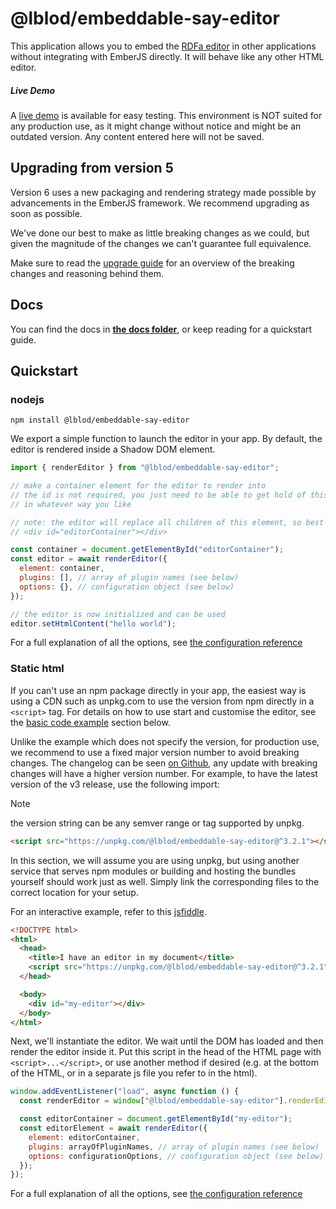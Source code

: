 # @lblod/embeddable-say-editor

This application allows you to embed the [RDFa editor](https://github.com/lblod/ember-rdfa-editor) in other applications without integrating with EmberJS directly. It will behave like any other HTML editor.

##### Live Demo

A [live demo](https://embeddable.dev.gelinkt-notuleren.lblod.info) is available for easy testing.
This environment is NOT suited for any production use, as it might change without notice and might be an outdated version.
Any content entered here will not be saved.

## Upgrading from version 5

Version 6 uses a new packaging and rendering strategy made possible by
advancements in the EmberJS framework. We recommend upgrading as soon as
possible. 

We've done our best to make as little breaking changes as we could, but given
the magnitude of the changes we can't guarantee full equivalence. 

Make sure to read the [upgrade guide](./docs/upgrade-from-v5.md) for an overview
of the breaking changes and reasoning behind them.

## Docs

You can find the docs in **[the docs folder](docs/index.md)**, or keep reading
for a quickstart guide.

## Quickstart

### nodejs

`npm install @lblod/embeddable-say-editor`

We export a simple function to launch the editor in your app. 
By default, the editor is rendered inside a Shadow DOM element.

```javascript
import { renderEditor } from "@lblod/embeddable-say-editor";

// make a container element for the editor to render into
// the id is not required, you just need to be able to get hold of this element
// in whatever way you like

// note: the editor will replace all children of this element, so best to keep it empty.
// <div id="editorContainer"></div>

const container = document.getElementById("editorContainer");
const editor = await renderEditor({
  element: container,
  plugins: [], // array of plugin names (see below)
  options: {}, // configuration object (see below)
});

// the editor is now initialized and can be used
editor.setHtmlContent("hello world");
```

For a full explanation of all the options, see
[the configuration reference](docs/configuration.md)

### Static html

If you can't use an npm package directly in your app, the easiest way is using a CDN such as unpkg.com to use the version from npm directly in a `<script>` tag. For details on how to use start and customise the editor, see the [basic code example](#basic-example-the-editor-in-an-html-file) section below.

Unlike the example which does not specify the version, for production use, we recommend to use a fixed major version number to avoid breaking changes. The changelog can be seen [on Github](https://github.com/lblod/frontend-embeddable-notule-editor/releases), any update with breaking changes will have a higher version number. For example, to have the latest version of the v3 release, use the following import:

> [!NOTE]
> the version string can be any semver range or tag supported by unpkg.

```html
<script src="https://unpkg.com/@lblod/embeddable-say-editor@^3.2.1"></script>
```

In this section, we will assume you are using unpkg, but using another service that serves npm modules or building and hosting the bundles yourself should work just as well. Simply link the corresponding files to the correct location for your setup.

For an interactive example, refer to this [jsfiddle](https://jsfiddle.net/abeforfiddle/7zugt5nv/).

```html
<!DOCTYPE html>
<html>
  <head>
    <title>I have an editor in my document</title>
    <script src="https://unpkg.com/@lblod/embeddable-say-editor@^3.2.1"></script>
  </head>

  <body>
    <div id="my-editor"></div>
  </body>
</html>
```

Next, we'll instantiate the editor. We wait until the DOM has loaded and then render the editor inside it. Put this script in the head of the HTML page with `<script>...</script>`, or use another method if desired (e.g. at the bottom of the HTML, or in a separate js file you refer to in the html).

```javascript
window.addEventListener("load", async function () {
  const renderEditor = window["@lblod/embeddable-say-editor"].renderEditor;

  const editorContainer = document.getElementById("my-editor");
  const editorElement = await renderEditor({
    element: editorContainer,
    plugins: arrayOfPluginNames, // array of plugin names (see below)
    options: configurationOptions, // configuration object (see below)
  });
});
```

For a full explanation of all the options, see
[the configuration reference](docs/configuration.md)
